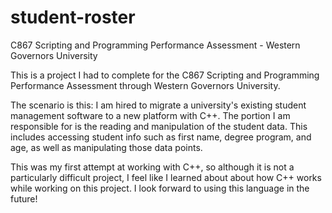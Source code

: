 # student-roster


C867 Scripting and Programming Performance Assessment - Western Governors University

This is a project I had to complete for the C867 Scripting and Programming Performance Assessment through Western Governors University.

The scenario is this:
I am hired to migrate a university's existing student management software to a new platform with C++. The portion I am responsible for is the reading and 
manipulation of the student data. This includes accessing student info such as first name, degree program, and age, as well as manipulating those data points.

This was my first attempt at working with C++, so although it is not a particularly difficult project, I feel like I learned about about how C++ works while working 
on this project. I look forward to using this language in the future!

